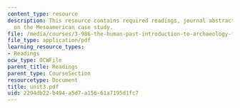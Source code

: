 ```yaml
---
content_type: resource
description: This resource contains required readings, journal abstracts, and synopses
  on the Mesoamerican case study.
file: /media/courses/3-986-the-human-past-introduction-to-archaeology-fall-2006/2294db22b494a5d7a15661a7195d1fc7_unit3.pdf
file_type: application/pdf
learning_resource_types:
- Readings
ocw_type: OCWFile
parent_title: Readings
parent_type: CourseSection
resourcetype: Document
title: unit3.pdf
uid: 2294db22-b494-a5d7-a156-61a7195d1fc7
---
```

